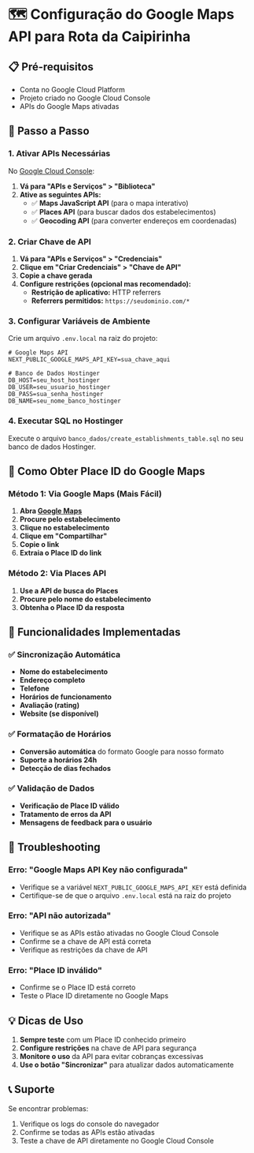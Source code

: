 # 🗺️ Configuração do Google Maps API para Rota da Caipirinha

## 📋 Pré-requisitos
- Conta no Google Cloud Platform
- Projeto criado no Google Cloud Console
- APIs do Google Maps ativadas

## 🚀 Passo a Passo

### 1. Ativar APIs Necessárias
No [Google Cloud Console](https://console.cloud.google.com/):

1. **Vá para "APIs e Serviços" > "Biblioteca"**
2. **Ative as seguintes APIs:**
   - ✅ **Maps JavaScript API** (para o mapa interativo)
   - ✅ **Places API** (para buscar dados dos estabelecimentos)
   - ✅ **Geocoding API** (para converter endereços em coordenadas)

### 2. Criar Chave de API
1. **Vá para "APIs e Serviços" > "Credenciais"**
2. **Clique em "Criar Credenciais" > "Chave de API"**
3. **Copie a chave gerada**
4. **Configure restrições (opcional mas recomendado):**
   - **Restrição de aplicativo:** HTTP referrers
   - **Referrers permitidos:** `https://seudominio.com/*`

### 3. Configurar Variáveis de Ambiente
Crie um arquivo `.env.local` na raiz do projeto:

```env
# Google Maps API
NEXT_PUBLIC_GOOGLE_MAPS_API_KEY=sua_chave_aqui

# Banco de Dados Hostinger
DB_HOST=seu_host_hostinger
DB_USER=seu_usuario_hostinger
DB_PASS=sua_senha_hostinger
DB_NAME=seu_nome_banco_hostinger
```

### 4. Executar SQL no Hostinger
Execute o arquivo `banco_dados/create_establishments_table.sql` no seu banco de dados Hostinger.

## 🎯 Como Obter Place ID do Google Maps

### Método 1: Via Google Maps (Mais Fácil)
1. **Abra [Google Maps](https://maps.google.com)**
2. **Procure pelo estabelecimento**
3. **Clique no estabelecimento**
4. **Clique em "Compartilhar"**
5. **Copie o link**
6. **Extraia o Place ID do link**

### Método 2: Via Places API
1. **Use a API de busca do Places**
2. **Procure pelo nome do estabelecimento**
3. **Obtenha o Place ID da resposta**

## 🔧 Funcionalidades Implementadas

### ✅ Sincronização Automática
- **Nome do estabelecimento**
- **Endereço completo**
- **Telefone**
- **Horários de funcionamento**
- **Avaliação (rating)**
- **Website (se disponível)**

### ✅ Formatação de Horários
- **Conversão automática** do formato Google para nosso formato
- **Suporte a horários 24h**
- **Detecção de dias fechados**

### ✅ Validação de Dados
- **Verificação de Place ID válido**
- **Tratamento de erros da API**
- **Mensagens de feedback para o usuário**

## 🚨 Troubleshooting

### Erro: "Google Maps API Key não configurada"
- Verifique se a variável `NEXT_PUBLIC_GOOGLE_MAPS_API_KEY` está definida
- Certifique-se de que o arquivo `.env.local` está na raiz do projeto

### Erro: "API não autorizada"
- Verifique se as APIs estão ativadas no Google Cloud Console
- Confirme se a chave de API está correta
- Verifique as restrições da chave de API

### Erro: "Place ID inválido"
- Confirme se o Place ID está correto
- Teste o Place ID diretamente no Google Maps

## 💡 Dicas de Uso

1. **Sempre teste** com um Place ID conhecido primeiro
2. **Configure restrições** na chave de API para segurança
3. **Monitore o uso** da API para evitar cobranças excessivas
4. **Use o botão "Sincronizar"** para atualizar dados automaticamente

## 📞 Suporte

Se encontrar problemas:
1. Verifique os logs do console do navegador
2. Confirme se todas as APIs estão ativadas
3. Teste a chave de API diretamente no Google Cloud Console

